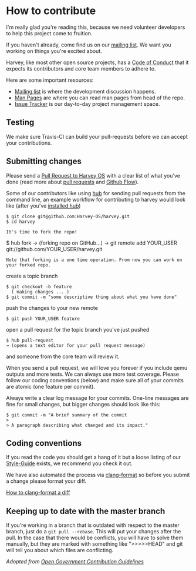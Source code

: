# How to contribute

I'm really glad you're reading this, because we need volunteer developers to help this project come to fruition.

If you haven't already, come find us on our [mailing list](https://groups.google.com/forum/#!forum/harvey). We want you working on things you're excited about.

Harvey, like most other open source projects, has a [Code of Conduct](https://github.com/Harvey-OS/harvey/wiki/Code-of-Conduct) that it expects its contributors and core team members to adhere to.

Here are some important resources:

  * [Mailing list](https://groups.google.com/forum/#!forum/harvey) is where the development discussion happens.
  * [Man Pages](https://sevki.io/harvey/sys/man/1/0intro) are where you can read man pages from head of the repo.
  * [Issue Tracker](https://github.com/Harvey-OS/harvey/issues) is our day-to-day project management space.


## Testing

 We make sure Travis-CI can build your pull-requests before we can accept your contributions.

## Submitting changes

Please send a [Pull Request to Harvey OS](https://github.com/Harvey-OS/harvey/pull/new/master) with a clear list of what you've done (read more about [pull requests](http://help.github.com/pull-requests/) and [Github Flow](https://guides.github.com/introduction/flow/)).

Some of our contributors like using [hub](http://hub.github.com) for sending pull requests from the command line, an example workflow for contributing to harvey would look like (after you've [installed hub](http://hub.github.com))
``` 
$ git clone git@github.com:Harvey-OS/harvey.git
$ cd harvey

It's time to fork the repo!
``` 
$ hub fork
→ (forking repo on GitHub...)
→ git remote add YOUR_USER git://github.com/YOUR_USER/harvey.git
```
Note that forking is a one time operation. From now you can work on your forked repo.

```
create a topic branch
``` 
$ git checkout -b feature
  ( making changes ... )
$ git commit -m "some descriptive thing about what you have done"
``` 
push the changes to your new remote
``` 
$ git push YOUR_USER feature
```
open a pull request for the topic branch you've just pushed
``` 
$ hub pull-request
→ (opens a text editor for your pull request message)
```
and someone from the core team will review it. 

When you send a pull request, we will love you forever if you include qemu outputs and more tests. We can always use more test coverage. Please follow our coding conventions (below) and make sure all of your commits are atomic (one feature per commit).

Always write a clear log message for your commits. One-line messages are fine for small changes, but bigger changes should look like this:

    $ git commit -m "A brief summary of the commit
    >
    > A paragraph describing what changed and its impact."

## Coding conventions

If you read the code you should get a hang of it but a loose listing of our [Style-Guide](https://github.com/Harvey-OS/harvey/wiki/Style-Guide) exists, we recommend you check it out.

We have also automated the process via [clang-format](http://clang.llvm.org/docs/ClangFormat.html) so before you submit a change please format your diff.

[How to clang-format a diff](http://clang.llvm.org/docs/ClangFormat.html#script-for-patch-reformatting)

## Keeping up to date with the master branch

If you're working in a branch that is outdated with respect to the master branch, just do a `git pull --rebase`. This will put your changes after the pull. In the case that there would be conflicts, you will have to solve them manually, but they are marked with something like ">>>>>HEAD" and git will tell you about which files are conflicting.

_Adopted from [Open Government Contribution Guidelines](https://github.com/opengovernment/opengovernment/blob/master/CONTRIBUTING.md)_
